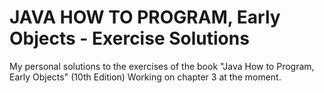 # JAVA HOW TO PROGRAM, Early Objects - Exercise Solutions
My personal solutions to the exercises of the book "Java How to Program, Early Objects" (10th Edition)
Working on chapter 3 at the moment. 
